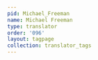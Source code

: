```yaml
---
pid: Michael_Freeman
name: Michael Freeman
type: translator
order: '096'
layout: tagpage
collection: translator_tags
---
```

